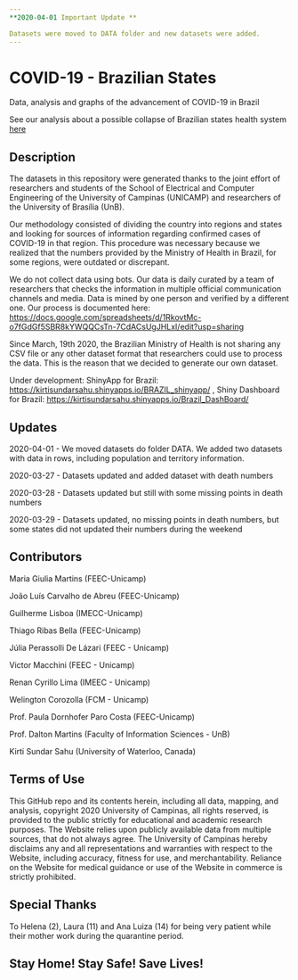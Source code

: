 ```yaml
---
**2020-04-01 Important Update **

Datasets were moved to DATA folder and new datasets were added.
---
```


# COVID-19 - Brazilian States
Data, analysis and graphs of the advancement of COVID-19 in Brazil

See our analysis about a possible collapse of Brazilian states health system [here](https://github.com/pdpcosta/COVID-19_Brazil/blob/master/Python/COVID_19_Brazil_States_HealthSystemCollapseAnalysis.ipynb)

## Description

The datasets in this repository were generated thanks to the joint effort of researchers and students of the School of Electrical and Computer Engineering of the University of Campinas (UNICAMP) and researchers of the University of Brasília (UnB).

Our methodology consisted of dividing the country into regions and states and looking for sources of information regarding confirmed cases of COVID-19 in that region. This procedure was necessary because we realized that the numbers provided by the  Ministry of Health in Brazil, for some regions, were outdated or discrepant.

We do not collect data using bots. Our data is daily curated by a team of researchers that checks the information in multiple official communication channels and media. Data is mined by one person and verified by a different one. Our process is documented here: https://docs.google.com/spreadsheets/d/1RkovtMc-o7fGdGf5SBR8kYWQQCsTn-7CdACsUgJHLxI/edit?usp=sharing

Since March, 19th 2020, the Brazilian Ministry of Health is not sharing any CSV file or any other dataset format that researchers could use to process the data. This is the reason that we decided to generate our own dataset.

Under development: ShinyApp for Brazil: https://kirtisundarsahu.shinyapps.io/BRAZIL_shinyapp/ , Shiny Dashboard for Brazil: https://kirtisundarsahu.shinyapps.io/Brazil_DashBoard/

## Updates
2020-04-01 - We moved datasets do folder DATA. We added two datasets with data in rows, including population and territory information.

2020-03-27 - Datasets updated and added dataset with death numbers

2020-03-28 - Datasets updated but still with some missing points in death numbers

2020-03-29 - Datasets updated, no missing points in death numbers, but some states did not updated their numbers during the weekend

## Contributors
Maria Giulia Martins (FEEC-Unicamp)

João Luís Carvalho de Abreu (FEEC-Unicamp)

Guilherme Lisboa (IMECC-Unicamp)

Thiago Ribas Bella (FEEC-Unicamp)

Júlia Perassolli De Lázari (FEEC - Unicamp)

Victor Macchini (FEEC - Unicamp)

Renan Cyrillo Lima (IMEEC - Unicamp)

Welington Corozolla (FCM - Unicamp)

Prof. Paula Dornhofer Paro Costa (FEEC-Unicamp)

Prof. Dalton Martins (Faculty of Information Sciences - UnB)

Kirti Sundar Sahu (University of Waterloo, Canada)

## Terms of Use

This GitHub repo and its contents herein, including all data, mapping, and analysis, copyright 2020 University of Campinas, all rights reserved, is provided to the public strictly for educational and academic research purposes. The Website relies upon publicly available data from multiple sources, that do not always agree. The University of Campinas hereby disclaims any and all representations and warranties with respect to the Website, including accuracy, fitness for use, and merchantability. Reliance on the Website for medical guidance or use of the Website in commerce is strictly prohibited.

## Special Thanks

To Helena (2), Laura (11) and Ana Luiza (14) for being very patient while their mother work during the quarantine period.

## Stay Home! Stay Safe! Save Lives!
